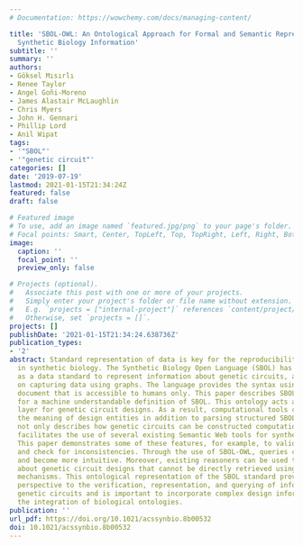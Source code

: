 ```yaml
---
# Documentation: https://wowchemy.com/docs/managing-content/

title: 'SBOL-OWL: An Ontological Approach for Formal and Semantic Representation of
  Synthetic Biology Information'
subtitle: ''
summary: ''
authors:
- Göksel Mısırlı
- Renee Taylor
- Angel Goñi-Moreno
- James Alastair McLaughlin
- Chris Myers
- John H. Gennari
- Phillip Lord
- Anil Wipat
tags:
- '"SBOL"'
- '"genetic circuit"'
categories: []
date: '2019-07-19'
lastmod: 2021-01-15T21:34:24Z
featured: false
draft: false

# Featured image
# To use, add an image named `featured.jpg/png` to your page's folder.
# Focal points: Smart, Center, TopLeft, Top, TopRight, Left, Right, BottomLeft, Bottom, BottomRight.
image:
  caption: ''
  focal_point: ''
  preview_only: false

# Projects (optional).
#   Associate this post with one or more of your projects.
#   Simply enter your project's folder or file name without extension.
#   E.g. `projects = ["internal-project"]` references `content/project/deep-learning/index.md`.
#   Otherwise, set `projects = []`.
projects: []
publishDate: '2021-01-15T21:34:24.638736Z'
publication_types:
- '2'
abstract: Standard representation of data is key for the reproducibility of designs
  in synthetic biology. The Synthetic Biology Open Language (SBOL) has already emerged
  as a data standard to represent information about genetic circuits, and it is based
  on capturing data using graphs. The language provides the syntax using a free text
  document that is accessible to humans only. This paper describes SBOL-OWL, an ontology
  for a machine understandable definition of SBOL. This ontology acts as a semantic
  layer for genetic circuit designs. As a result, computational tools can understand
  the meaning of design entities in addition to parsing structured SBOL data. SBOL-OWL
  not only describes how genetic circuits can be constructed computationally, it also
  facilitates the use of several existing Semantic Web tools for synthetic biology.
  This paper demonstrates some of these features, for example, to validate designs
  and check for inconsistencies. Through the use of SBOL-OWL, queries can be simplified
  and become more intuitive. Moreover, existing reasoners can be used to infer information
  about genetic circuit designs that cannot be directly retrieved using existing querying
  mechanisms. This ontological representation of the SBOL standard provides a new
  perspective to the verification, representation, and querying of information about
  genetic circuits and is important to incorporate complex design information via
  the integration of biological ontologies.
publication: ''
url_pdf: https://doi.org/10.1021/acssynbio.8b00532
doi: 10.1021/acssynbio.8b00532
---
```


